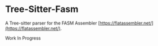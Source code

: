 # Tree-Sitter-Fasm

A Tree-sitter parser for the FASM Assembler [https://flatassembler.net/](https://flatassembler.net/).

Work In Progress
